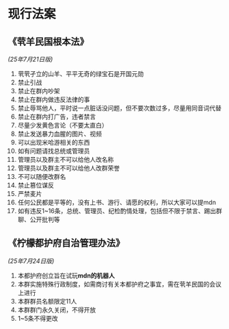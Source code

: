 # 现行法案
## 《茕羊民国根本法》
*(25年7月21日版)*<br>  
1. 茕茕孑立的山羊、平平无奇的绿宝石是开国元勋<br>
2. 禁止引战<br>  
3. 禁止在群内吵架<br>  
4. 禁止在群内做违反法律的事<br> 
5. 禁止辱骂他人，平时说一点脏话没问题，但不要次数过多，尽量用同音词代替<br> 
6. 禁止在群内打广告，违者禁言<br>  
7. 尽量少发黄色言论（不要太直白）<br>  
8. 禁止发送暴力血腥的图片、视频<br>  
9. 可以出现米哈游相关的东西<br>  
10. 如有问题请找总统或管理员<br>  
11. 管理员以及群主不可以给他人改名称<br>  
12. 管理员以及群主不可以给他人改群荣誉<br>  
13. 不可以随便改群名<br>  
14. 禁止篡位谋反<br>  
15. 严禁麦片<br>  
16. 任何公民都是平等的，没有上书、游行、请愿的权利，所以大家可以提mdn<br>  
17. 如有违反1~16条，总统、管理员、纪检酌情处理，包括但不限于禁言、踢出群聊、公开批判等<br>  
## 《柠檬都护府自治管理办法》
*(25年7月24日版)* <br> 
1. 本都护府创立旨在试玩**mdn的机器人** <br> 
2. 本群实施特殊行政制度，如需商讨有关本都护府之事宜，需在茕羊民国的会议上进行<br>  
3. 本群群员名额限定11人<br>  
4. 本群群门永久关闭，不得开放<br>  
5. 1~5条不得更改<br>   
